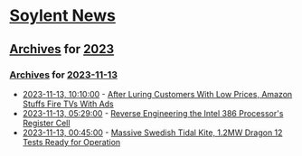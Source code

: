 # [Soylent News](../../../README.md)

## [Archives](../../index.md) for [2023](../index.md)

### [Archives](../../index.md) for [2023-11-13](index.md)

* [2023-11-13, 10:10:00](https://soylentnews.org/article.pl?sid=23/11/12/0423225&from=rss) - [After Luring Customers With Low Prices, Amazon Stuffs Fire TVs With Ads](https://soylentnews.org/article.pl?sid=23/11/12/0423225&from=rss)
* [2023-11-13, 05:29:00](https://soylentnews.org/article.pl?sid=23/11/12/049251&from=rss) - [Reverse Engineering the Intel 386 Processor's Register Cell](https://soylentnews.org/article.pl?sid=23/11/12/049251&from=rss)
* [2023-11-13, 00:45:00](https://soylentnews.org/article.pl?sid=23/11/12/047224&from=rss) - [Massive Swedish Tidal Kite, 1.2MW Dragon 12 Tests Ready for Operation](https://soylentnews.org/article.pl?sid=23/11/12/047224&from=rss)
